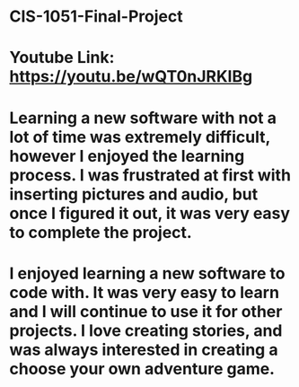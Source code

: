 # CIS-1051-Final-Project
# Youtube Link: https://youtu.be/wQT0nJRKIBg
# Learning a new software with not a lot of time was extremely difficult, however I enjoyed the learning process. I was frustrated at first with inserting pictures and audio, but once I figured it out, it was very easy to complete the project. 
# I enjoyed learning a new software to code with. It was very easy to learn and I will continue to use it for other projects. I love creating stories, and was always interested in creating a choose your own adventure game. 

